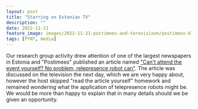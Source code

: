 ```yaml
---
layout: post
title: "Starring on Estonian TV"
description: ""
date: 2022-11-21
feature_image: images/2022-11-21-postimees-and-terevisioon/postimees-blurred.jpg
tags: [PYNT, media]
---
```


Our research group activity drew attention of one of the largest newspapers in Estonia and "Postimees" published an article named ["Can't attend the event yourself? No problem, relepresence robot can"](https://teadus.postimees.ee/7653783/ise-ei-saa-kohale-minna-pole-viga-kaugosalusrobot-laheb).
The article was discussed on the television the next day, which we are very happy about, however the host skipped "read the article yourself" homework and remained wondering what the application of telepresence robots might be. We would be more than happy to explain that in many details should we be given an opportunity.